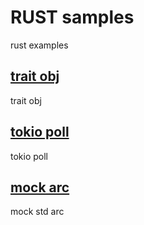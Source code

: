 # RUST samples
rust examples

## [trait obj](./src/trait_obj.rs)  
trait obj

## [tokio poll](./src/future_poll.rs)  
tokio poll

## [mock arc](./src/mock_arc.rs)  
mock std arc